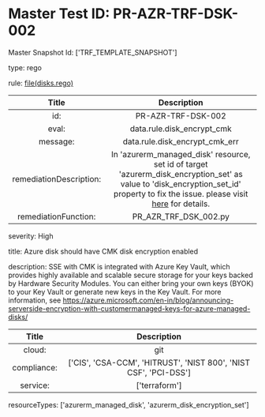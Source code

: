 



# Master Test ID: PR-AZR-TRF-DSK-002


Master Snapshot Id: ['TRF_TEMPLATE_SNAPSHOT']

type: rego

rule: [file(disks.rego)]  
  
  
  
  

|Title|Description|
| :---: | :---: |
|id: |PR-AZR-TRF-DSK-002|
|eval: |data.rule.disk_encrypt_cmk|
|message: |data.rule.disk_encrypt_cmk_err|
|remediationDescription: |In 'azurerm_managed_disk' resource, set id of target 'azurerm_disk_encryption_set' as value to 'disk_encryption_set_id' property to fix the issue. please visit <a href='https://registry.terraform.io/providers/hashicorp/azurerm/latest/docs/resources/managed_disk#enabled' target='_blank'>here</a> for details.|
|remediationFunction: |PR_AZR_TRF_DSK_002.py|


severity: High

title: Azure disk should have CMK disk encryption enabled

description: SSE with CMK is integrated with Azure Key Vault, which provides highly available and scalable secure storage for your keys backed by Hardware Security Modules. You can either bring your own keys (BYOK) to your Key Vault or generate new keys in the Key Vault. For more information, see https://azure.microsoft.com/en-in/blog/announcing-serverside-encryption-with-customermanaged-keys-for-azure-managed-disks/  
  
  

|Title|Description|
| :---: | :---: |
|cloud: |git|
|compliance: |['CIS', 'CSA-CCM', 'HITRUST', 'NIST 800', 'NIST CSF', 'PCI-DSS']|
|service: |['terraform']|


resourceTypes: ['azurerm_managed_disk', 'azurerm_disk_encryption_set']


[file(disks.rego)]: https://github.com/prancer-io/prancer-compliance-test/tree/master/azure/terraform/disks.rego
